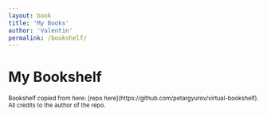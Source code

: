```yaml
---
layout: book
title: 'My Books'
author: 'Valentin'
permalink: /bookshelf/
---
```


# My Bookshelf

<small>
Bookshelf copied from here: [repo here](https://github.com/petargyurov/virtual-bookshelf).
All credits to the author of the repo.
</small>